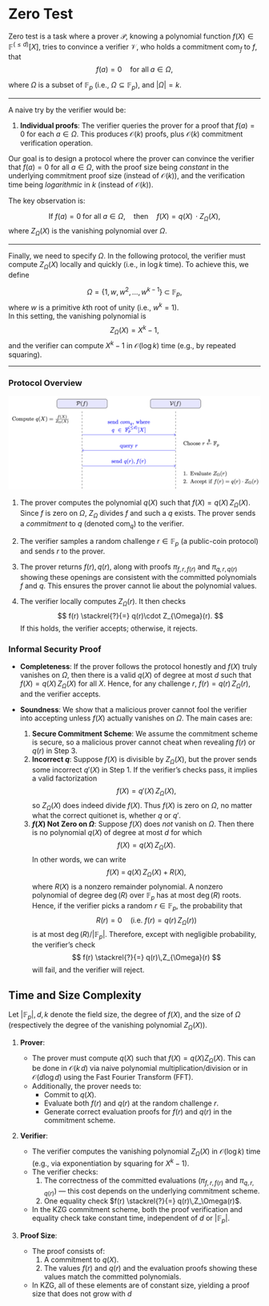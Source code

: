 # Zero Test

Zero test is a task where a prover $\mathcal{P}$, knowing a polynomial function $f(X) \in \mathbb{F}^{(\leq d)}[X]$, tries to convince a verifier $\mathcal{V}$, who holds a commitment $\text{com}_f$ to $f$, that
$$
f(a) = 0 \quad \text{for all} \; a \in \Omega,
$$

where $\Omega$ is a subset of $\mathbb{F}_p$ (i.e., $\Omega \subseteq \mathbb{F}_p$), and $|\Omega| = k$.

---


A naive try by the verifier would be:
1. **Individual proofs**: The verifier queries the prover for a proof that $f(a) = 0$ for each $a \in \Omega$. This produces $\mathcal{O}(k)$ proofs, plus $\mathcal{O}(k)$ commitment verification operation.

Our goal is to design a protocol where the prover can convince the verifier that $f(a) = 0$ for all $a \in \Omega$, with the proof size being *constant* in the underlying commitment proof size (instead of $\mathcal{O}(k)$), and the verification time being *logarithmic* in $k$ (instead of $\mathcal{O}(k)$).

The key observation is:

$$
\text{If } f(a) = 0 \;\text{for all}\; a \in \Omega, 
\quad \text{then} \quad 
f(X) = q(X)\,\cdot Z_{\Omega}(X),
$$
where $Z_{\Omega}(X)$ is the vanishing polynomial over $\Omega$. 

---

Finally, we need to specify $\Omega$. In the following protocol, the verifier must compute $Z_{\Omega}(X)$ locally and quickly (i.e., in $\log k$ time). To achieve this, we define

$$
\Omega = \{1, w, w^2, \ldots, w^{k-1}\} \;\subset\; \mathbb{F}_p,
$$
where $w$ is a primitive $k$th root of unity (i.e., $w^k = 1$).  
In this setting, the vanishing polynomial is
$$
Z_{\Omega}(X) = X^k - 1,
$$
and the verifier can compute $X^k - 1$ in $\mathcal{O}(\log k)$ time (e.g., by repeated squaring).

---

### Protocol Overview

![Zero Test Protocol](./diagrams/zero_test.png)


1. The prover computes the polynomial $q(X)$ such that 
   $f(X) = q(X)\,Z_{\Omega}(X).$
   Since $f$ is zero on $\Omega$, $Z_{\Omega}$ divides $f$ and such a $q$ exists.
   The prover sends a *commitment* to $q$ (denoted $\text{com}_q$) to the verifier.

2.    The verifier samples a random challenge $r \in \mathbb{F}_p$ (a public-coin protocol) and sends $r$ to the prover.

3. The prover returns
   $f(r), q(r),$
   along with proofs $\pi_{f, r, f(r)}$ and $\pi_{q, r, q(r)}$ showing these openings are consistent with the committed polynomials $f$ and $q$. This ensures the prover cannot lie about the polynomial values.

4. The verifier locally computes $Z_{\Omega}(r)$. It then checks
   $$
   f(r) \stackrel{?}{=} q(r)\cdot Z_{\Omega}(r).
   $$
   If this holds, the verifier accepts; otherwise, it rejects.

### Informal Security Proof
- **Completeness**: If the prover follows the protocol honestly and $f(X)$ truly vanishes on $\Omega$, then there is a valid $q(X)$ of degree at most $d$ such that $f(X) = q(X)\,Z_{\Omega}(X)$ for all $X$. Hence, for any challenge $r$, $f(r) = q(r)\,Z_{\Omega}(r),$ and the verifier accepts.

- **Soundness**: We show that a malicious prover cannot fool the verifier into accepting unless $f(X)$ actually vanishes on $\Omega$. The main cases are:
   1. **Secure Commitment Scheme**: We assume the commitment scheme is secure, so a malicious prover cannot cheat when revealing $f(r)$ or $q(r)$ in Step 3.
   2. **Incorrect $q$**: Suppose $f(X)$ is divisible by $Z_{\Omega}(X)$, but the prover sends some incorrect $q'(X)$ in Step 1. If the verifier’s checks pass, it implies a valid factorization 
   $$
   f(X) = q'(X)\,Z_{\Omega}(X),
   $$
   so $Z_{\Omega}(X)$ does indeed divide $f(X)$. Thus $f(X)$ is zero on $\Omega$, no matter what the correct quitionet is, whether $q$ or $q'$.
   3. **$f(X)$ Not Zero on $\Omega$**: Suppose $f(X)$ does *not* vanish on $\Omega$. Then there is no polynomial $q(X)$ of degree at most $d$ for which 
      $$
      f(X) = q(X)\,Z_{\Omega}(X).
      $$
      In other words, we can write
      $$
      f(X) \;=\; q(X)\,Z_{\Omega}(X) \;+\; R(X),
      $$
      where $R(X)$ is a nonzero remainder polynomial. A nonzero polynomial of degree $\deg(R)$ over $\mathbb{F}_p$ has at most $\deg(R)$ roots. Hence, if the verifier picks a random $r \in \mathbb{F}_p$, the probability that 
      $$
      R(r) = 0 \quad \text{(i.e. } f(r) = q(r)\,Z_{\Omega}(r)\text{)}
      $$
      is at most $\deg(R)/|\mathbb{F}_p|$. Therefore, except with negligible probability, the verifier’s check 
      $$
      f(r) \stackrel{?}{=} q(r)\,Z_{\Omega}(r)
      $$
      will fail, and the verifier will reject.

## Time and Size Complexity
Let $|\mathbb{F}_p|, d, k$ denote the field size, the degree of $f(X)$, and the size of $\Omega$ (respectively the degree of the vanishing polynomial $Z_\Omega(X)$).

1. **Prover**:  
   - The prover must compute $q(X)$ such that $f(X) = q(X) Z_\Omega(X)$. This can be done in 
     $\mathcal{O}(k\,d)$ via naive polynomial multiplication/division or in 
     $\mathcal{O}(d \log d)$ using the Fast Fourier Transform (FFT).  
   - Additionally, the prover needs to:
     - Commit to $q(X)$.
     - Evaluate both $f(r)$ and $q(r)$ at the random challenge $r$.
     - Generate correct evaluation proofs for $f(r)$ and $q(r)$ in the commitment scheme.

2. **Verifier**:  
   - The verifier computes the vanishing polynomial $Z_\Omega(X)$ in 
     $\mathcal{O}(\log k)$ time (e.g., via exponentiation by squaring for $X^k - 1$).  
   - The verifier checks:
     1. The correctness of the committed evaluations ($\pi_{f,r, f(r)}$ and $\pi_{q, r, q(r)}$) — this cost depends on the underlying commitment scheme.
     2. One equality check $f(r) \stackrel{?}{=} q(r)\,Z_\Omega(r)$.  
   - In the KZG commitment scheme, both the proof verification and equality check take constant time, independent of $d$ or $|\mathbb{F}_p|$.

3. **Proof Size**:  
   - The proof consists of:
     1. A commitment to $q(X)$.
     2. The values $f(r)$ and $q(r)$ and the evaluation proofs showing these values match the committed polynomials.  
   - In KZG, all of these elements are of constant size, yielding a proof size that does not grow with $d$